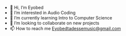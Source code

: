 - 👋 Hi, I’m Eyobed
- 👀 I’m interested in Audio Coding
- 🌱 I’m currently learning Intro to Computer Science
- 💞️ I’m looking to collaborate on new projects
- 📫 How to reach me Eyobedtadessemusic@gmail.com

<!---
Eyobed21/Eyobed21 is a ✨ special ✨ repository because its `README.md` (this file) appears on your GitHub profile.
You can click the Preview link to take a look at your changes.
--->
